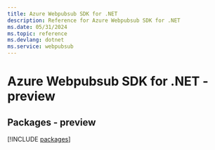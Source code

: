 ```yaml
---
title: Azure Webpubsub SDK for .NET
description: Reference for Azure Webpubsub SDK for .NET
ms.date: 05/31/2024
ms.topic: reference
ms.devlang: dotnet
ms.service: webpubsub
---
```

# Azure Webpubsub SDK for .NET - preview
## Packages - preview
[!INCLUDE [packages](webpubsub-index.md)]